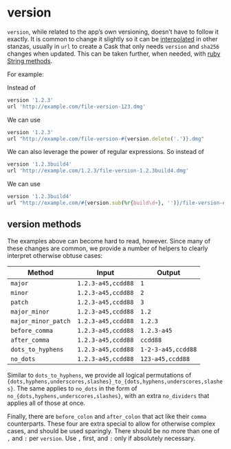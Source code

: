# version

`version`, while related to the app’s own versioning, doesn’t have to follow it exactly. It is common to change it slightly so it can be [interpolated](https://en.wikipedia.org/wiki/String_interpolation#Ruby) in other stanzas, usually in `url` to create a Cask that only needs `version` and `sha256` changes when updated. This can be taken further, when needed, with [ruby String methods](http://ruby-doc.org/core/String.html). 

For example:

Instead of

```ruby
version '1.2.3'
url 'http://example.com/file-version-123.dmg'
```

We can use

```ruby
version '1.2.3'
url "http://example.com/file-version-#{version.delete('.')}.dmg"
```

We can also leverage the power of regular expressions. So instead of

```ruby
version '1.2.3build4'
url 'http://example.com/1.2.3/file-version-1.2.3build4.dmg'
```

We can use

```ruby
version '1.2.3build4'
url "http://example.com/#{version.sub(%r{build\d+}, '')}/file-version-#{version}.dmg"
```

## version methods

The examples above can become hard to read, however. Since many of these changes are common, we provide a number of helpers to clearly interpret otherwise obtuse cases:

| Method                   | Input              | Output             |
|--------------------------|--------------------|--------------------|
| `major`                  | `1.2.3-a45,ccdd88` | `1`                |
| `minor`                  | `1.2.3-a45,ccdd88` | `2`                |
| `patch`                  | `1.2.3-a45,ccdd88` | `3`                |
| `major_minor`            | `1.2.3-a45,ccdd88` | `1.2`              |
| `major_minor_patch`      | `1.2.3-a45,ccdd88` | `1.2.3`            |
| `before_comma`           | `1.2.3-a45,ccdd88` | `1.2.3-a45`        |
| `after_comma`            | `1.2.3-a45,ccdd88` | `ccdd88`           |
| `dots_to_hyphens`        | `1.2.3-a45,ccdd88` | `1-2-3-a45,ccdd88` |
| `no_dots`                | `1.2.3-a45,ccdd88` | `123-a45,ccdd88`   |

Similar to `dots_to_hyphens`, we provide all logical permutations of `{dots,hyphens,underscores,slashes}_to_{dots,hyphens,underscores,slashes}`. The same applies to `no_dots` in the form of `no_{dots,hyphens,underscores,slashes}`, with an extra `no_dividers` that applies all of those at once.

Finally, there are `before_colon` and `after_colon` that act like their `comma` counterparts. These four are extra special to allow for otherwise complex cases, and should be used sparingly. There should be no more than one of `,` and `:` per `version`. Use `,` first, and `:` only if absolutely necessary.
